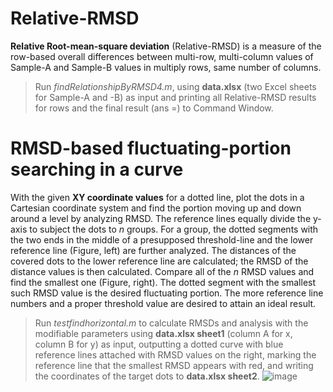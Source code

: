 # Relative-RMSD
**Relative Root-mean-square deviation** (Relative-RMSD) is a measure of the
row-based overall differences between multi-row, multi-column values of Sample-A
and Sample-B values in multiply rows, same number of columns.
>   Run *findRelationshipByRMSD4.m*, using **data.xlsx** (two Excel sheets for
>   Sample-A and -B) as input and printing all Relative-RMSD results for rows
>   and the final result (ans =) to Command Window.
# RMSD-based fluctuating-portion searching in a curve
With the given **XY coordinate values** for a dotted line, plot the dots in a
Cartesian coordinate system and find the portion moving up and down around a
level by analyzing RMSD. The reference lines equally divide the y-axis to
subject the dots to *n* groups. For a group, the dotted segments with the two
ends in the middle of a presupposed threshold-line and the lower reference line
(Figure, left) are further analyzed. The distances of the covered dots to the lower
reference line are calculated; the RMSD of the distance values is then
calculated. Compare all of the *n* RMSD values and find the smallest one (Figure, right). The dotted segment with the smallest such RMSD value is the desired
fluctuating portion. The more reference line numbers and a proper threshold
value are desired to attain an ideal result.

>   Run *testfindhorizontal.m* to calculate RMSDs and analysis with the
>   modifiable parameters using **data.xlsx sheet1** (column A for x, column B
>   for y) as input, outputting a dotted curve with blue reference lines
>   attached with RMSD values on the right, marking the reference line that the
>   smallest RMSD appears with red, and writing the coordinates of the target
>   dots to **data.xlsx sheet2**.
![image](https://github.com/gaskinwang/Relative-RMSD/blob/master/RMSD-based%20bottom%20line-segment%20searching%20in%20a%20curve/RMSD--fluctating%20figure.png)
